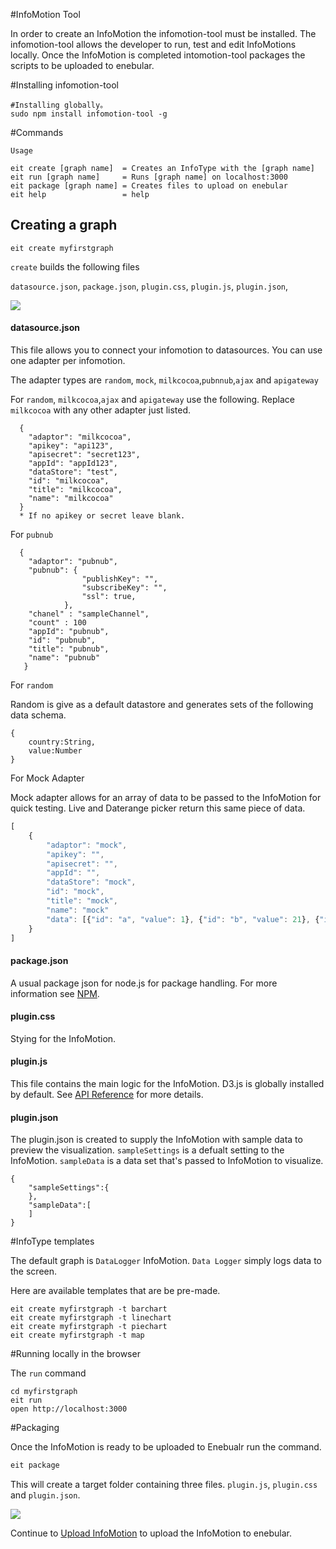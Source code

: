 #InfoMotion Tool

In order to create an InfoMotion the infomotion-tool must be installed.
The infomotion-tool allows the developer to run, test and edit InfoMotions locally. Once the InfoMotion is completed intomotion-tool packages the scripts to be uploaded to enebular.

#Installing infomotion-tool

```
#Installing globally。
sudo npm install infomotion-tool -g
```

#Commands

```
Usage

eit create [graph name]  = Creates an InfoType with the [graph name]
eit run [graph name]     = Runs [graph name] on localhost:3000
eit package [graph name] = Creates files to upload on enebular
eit help                 = help
```

Creating a graph
-----

```
eit create myfirstgraph
```

`create` builds the following files

`datasource.json`,
`package.json`,
`plugin.css`,
`plugin.js`,
`plugin.json`,

![](/_asset/images/InfoMotion/enebular-developers-about-infomotion-files.png)

#### datasource.json

This file allows you to connect your infomotion to datasources.
You can use one adapter per infomotion.

The adapter types are
`random`, `mock`, `milkcocoa`,`pubnnub`,`ajax` and `apigateway`

For `random`, `milkcocoa`,`ajax` and `apigateway` use the following.
Replace `milkcocoa` with any other adapter just listed.

```
  {
    "adaptor": "milkcocoa",
    "apikey": "api123",
    "apisecret": "secret123",
    "appId": "appId123",
    "dataStore": "test",
    "id": "milkcocoa",
    "title": "milkcocoa",
    "name": "milkcocoa"
  }
  * If no apikey or secret leave blank.
```

For `pubnub`

```
  {
    "adaptor": "pubnub",
    "pubnub": {
                "publishKey": "",
                "subscribeKey": "",
                "ssl": true,
            },
    "chanel" : "sampleChannel",
    "count" : 100
    "appId": "pubnub",
    "id": "pubnub",
    "title": "pubnub",
    "name": "pubnub"
   }
```

For `random`

Random is give as a default datastore and generates sets of the following data schema.

```
{
	country:String,
	value:Number
}
```

For Mock Adapter

Mock adapter allows for an array of data to be passed to the InfoMotion
for quick testing. Live and Daterange picker return this same piece of data.

```javascript
[
    {
        "adaptor": "mock",
        "apikey": "",
        "apisecret": "",
        "appId": "",
        "dataStore": "mock",
        "id": "mock",
        "title": "mock",
        "name": "mock"
        "data": [{"id": "a", "value": 1}, {"id": "b", "value": 21}, {"id": "c", "value": 512}]
    }
]
```

#### package.json

A usual package json for node.js for package handling.
For more information see [NPM](https://docs.npmjs.com/files/package.json).

#### plugin.css

Stying for the InfoMotion.

#### plugin.js

This file contains the main logic for the InfoMotion.
D3.js is globally installed by default.
See [API Reference](/en/InfoMotion/APIReference) for more details.

#### plugin.json

The plugin.json is created to supply the InfoMotion with sample data to preview the visualization.
`sampleSettings` is a defualt setting to the InfoMotion.
`sampleData` is a data set that's passed to InfoMotion to visualize.

```
{
	"sampleSettings":{
	},
	"sampleData":[
	]
}
```

#InfoType templates

The default graph is `DataLogger` InfoMotion.
`Data Logger` simply logs data to the screen.

Here are available templates that are be pre-made.

```
eit create myfirstgraph -t barchart
eit create myfirstgraph -t linechart
eit create myfirstgraph -t piechart
eit create myfirstgraph -t map
```

#Running locally in the browser

The `run` command

```
cd myfirstgraph
eit run
open http://localhost:3000
```

#Packaging

Once the InfoMotion is ready to be uploaded to Enebualr run the command.

```bash
eit package
```

This will create a target folder containing three files.
`plugin.js`, `plugin.css` and `plugin.json`.

![](/_asset/images/InfoMotion/enebular-developers-build.png)

Continue to [Upload InfoMotion]() to upload the InfoMotion to enebular.
